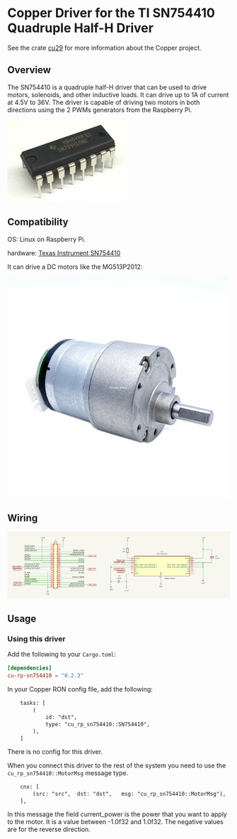 # Copper Driver for the TI SN754410 Quadruple Half-H Driver

See the crate [cu29](https://crates.io/crates/cu29) for more information about the Copper project.

## Overview

The SN754410 is a quadruple half-H driver that can be used to drive motors, solenoids, and other inductive loads.
It can drive up to 1A of current at 4.5V to 36V.
The driver is capable of driving two motors in both directions using the 2 PWMs generators from the Raspberry Pi.

<img alt="The SN754410 chip" src="doc/sn754410.jpeg">

## Compatibility

OS: Linux on Raspberry Pi.

hardware: [Texas Instrument SN754410](https://www.ti.com/lit/gpn/SN754410)

It can drive a DC motors like the MG513P2012:

<img alt="The MG513 motor" src="doc/mg513.webp" width="500px">

## Wiring

<img alt="Kicad diagram of the connections" src="doc/sn754410_wiring.png">

## Usage

### Using this driver

Add the following to your `Cargo.toml`:

```toml
[dependencies]
cu-rp-sn754410 = "0.2.3"
```

In your Copper RON config file, add the following:

```ron
    tasks: [
        (
            id: "dst",
            type: "cu_rp_sn754410::SN754410",
        ),
    ]
```

There is no config for this driver.

When you connect this driver to the rest of the system you need to use the `cu_rp_sn754410::MotorMsg` message type.

```ron
    cnx: [
        (src: "src",  dst: "dst",   msg: "cu_rp_sn754410::MotorMsg"),
    ],

```

In this message the field current_power is the power that you want to apply to the motor.
It is a value between -1.0f32 and 1.0f32.
The negative values are for the reverse direction.







